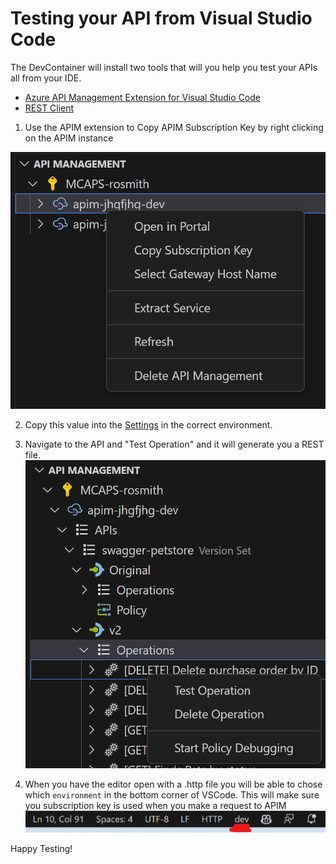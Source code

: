 # Testing your API from Visual Studio Code

The DevContainer will install two tools that will you help you test your APIs all from your IDE.
 - [Azure API Management Extension for Visual Studio Code](https://marketplace.visualstudio.com/items?itemName=ms-azuretools.vscode-apimanagement)
 - [REST Client](https://marketplace.visualstudio.com/items?itemName=humao.rest-client)
 
1. Use the APIM extension to Copy APIM Subscription Key by right clicking on the APIM instance

![Copy Subscription Key](../assets/GetSubscriptionKey.png)

2. Copy this value into the [Settings](../.vscode/settings.json) in the correct environment.

3. Navigate to the API and "Test Operation" and it will generate you a REST file.
![Test Operation](../assets/TestOperation.png)

4. When you have the editor open with a .http file you will be able to chose which `environment` in the bottom corner of VSCode. This will make sure you subscription key is used when you make a request to APIM ![Chose Environment](../assets/ChoseEnvironment.png)

Happy Testing!